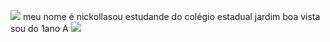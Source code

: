 ![](https://media.tenor.com/Ph1Jg5DmOo0AAAAi/ithinkofyou.gif)
meu nome é nickollasou estudande do colégio estadual jardim boa vista 
sou do 1ano A
![](https://media1.tenor.com/m/IUkTX4aDg1cAAAAd/cat.gif
)
